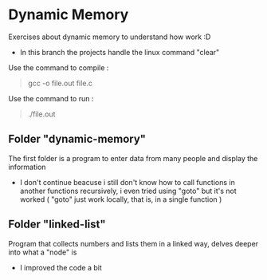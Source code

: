 # Dynamic Memory

Exercises about dynamic memory to understand how work :D

- In this branch the projects handle the linux command "clear"

Use the command to compile :
> gcc -o file.out file.c

Use the command to run :
> ./file.out



## Folder "dynamic-memory"
The first folder is a program to enter data from many people and display the information

- I don't continue beacuse i still don't know how to call functions in another functions recursively, i even tried using "goto" but it's not worked ( "goto" just work locally, that is, in a single function )


## Folder "linked-list"
Program that collects numbers and lists them in a linked way, delves deeper into what a "node" is

- I improved the code a bit
